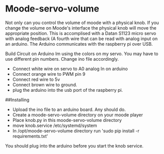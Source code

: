 # Moode-servo-volume

Not only can you control the volume of moode with a physical knob.  If you change the volume on Moode's interface the physical knob will move the appropriate position. This is accomplised with a Datan S1123 micro servo with analog feedback (A fourth wire that can be read with analog input on an arduino.
The Arduino communicates with the raspberry pi over USB.

Build Circuit on Arduino Im using the colors on my servo. You may have to use different pin numbers.  Change ino file accordingly.
* Connect white wire on servo to A0 analog In on arduino
* Connect orange wire to PWM pin 9
* Connect red wire to 5v
* Connect brown wire to ground.
* plug the arduino into the usb port of the raspberry pi.

##Installing
* Upload the ino file to an arduino board.  Any should do.
* Create a moode-servo-volume directory on your moode player
* Place knob.py in this moode-servo-volume directory
* move knob.service /etc/systemd/system
* In /opt/moode-servo-volume directory run 'sudo pip install -r requirements.txt'

You should plug into the arduino before you start the knob service.
